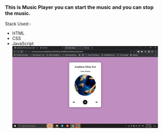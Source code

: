 ### This is Music Player you can start the music and you can stop the music.

Stack Used:-
-   HTML
-   CSS
-   JavaScript
![Image](img/Screenshot%20(545).png)
